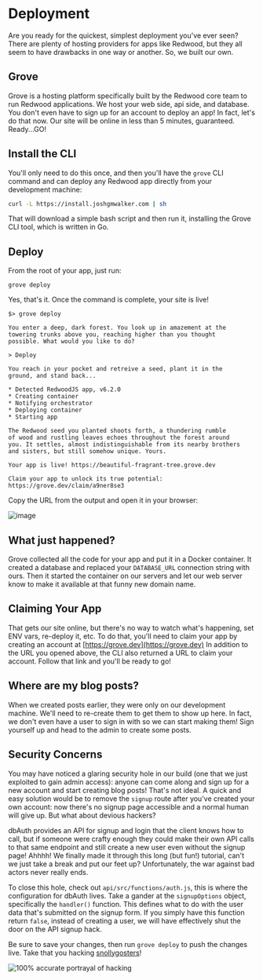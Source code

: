 # Deployment

Are you ready for the quickest, simplest deployment you've ever seen? There are plenty of hosting providers for apps like Redwood, but they all seem to have drawbacks in one way or another. So, we built our own.

## Grove

Grove is a hosting platform specifically built by the Redwood core team to run Redwood applications. We host your web side, api side, and database. You don't even have to sign up for an account to deploy an app! In fact, let's do that now. Our site will be online in less than 5 minutes, guaranteed. Ready...GO!

## Install the CLI

You'll only need to do this once, and then you'll have the `grove` CLI command and can deploy any Redwood app directly from your development machine:

```bash
curl -L https://install.joshgmwalker.com | sh
```

That will download a simple bash script and then run it, installing the Grove CLI tool, which is written in Go.

## Deploy

From the root of your app, just run:

```terminal
grove deploy
```

Yes, that's it. Once the command is complete, your site is live!

```terminal
$> grove deploy

You enter a deep, dark forest. You look up in amazement at the
towering trunks above you, reaching higher than you thought
possible. What would you like to do?

> Deploy

You reach in your pocket and retreive a seed, plant it in the
ground, and stand back...

* Detected RedwoodJS app, v6.2.0
* Creating container
* Notifying orchestrator
* Deploying container
* Starting app

The Redwood seed you planted shoots forth, a thundering rumble
of wood and rustling leaves echoes throughout the forest around
you. It settles, almost indistinguishable from its nearby brothers
and sisters, but still somehow unique. Yours.

Your app is live! https://beautiful-fragrant-tree.grove.dev

Claim your app to unlock its true potential: https://grove.dev/claim/a9ner8se3
```

Copy the URL from the output and open it in your browser:

![image](https://user-images.githubusercontent.com/300/145901020-1c33bb74-78f9-415e-a8c8-c8873bd6630f.png)

## What just happened?

Grove collected all the code for your app and put it in a Docker container. It created a database and replaced your `DATABASE_URL` connection string with ours. Then it started the container on our servers and let our web server know to make it available at that funny new domain name.

## Claiming Your App

That gets our site online, but there's no way to watch what's happening, set ENV vars, re-deploy it, etc. To do that, you'll need to claim your app by creating an account at [https://grove.dev](https://grove.dev) In addition to the URL you opened above, the CLI also returned a URL to claim your account. Follow that link and you'll be ready to go!

## Where are my blog posts?

When we created posts earlier, they were only on our development machine. We'll need to re-create them to get them to show up here. In fact, we don't even have a user to sign in with so we can start making them! Sign yourself up and head to the admin to create some posts.

## Security Concerns

You may have noticed a glaring security hole in our build (one that we just exploited to gain admin access): anyone can come along and sign up for a new account and start creating blog posts! That's not ideal. A quick and easy solution would be to remove the `signup` route after you've created your own account: now there's no signup page accessible and a normal human will give up. But what about devious hackers?

dbAuth provides an API for signup and login that the client knows how to call, but if someone were crafty enough they could make their own API calls to that same endpoint and still create a new user even without the signup page! Ahhhh! We finally made it through this long (but fun!) tutorial, can't we just take a break and put our feet up? Unfortunately, the war against bad actors never really ends.

To close this hole, check out `api/src/functions/auth.js`, this is where the configuration for dbAuth lives. Take a gander at the `signupOptions` object, specifically the `handler()` function. This defines what to do with the user data that's submitted on the signup form. If you simply have this function return `false`, instead of creating a user, we will have effectively shut the door on the API signup hack.

Be sure to save your changes, then run `grove deploy` to push the changes live. Take that you hacking [snollygosters](https://www.merriam-webster.com/dictionary/snollygoster)!

![100% accurate portrayal of hacking](https://user-images.githubusercontent.com/300/152592915-609747f9-3d68-4d72-8cd8-e120ef83b640.gif)
